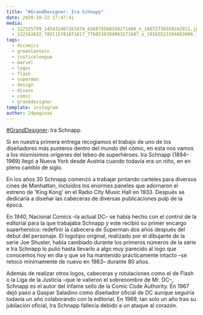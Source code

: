 ```yaml
---
title: "#GrandDesigner: Ira Schnapp"
date: 2020-10-22 17:47:41
media: 
  - 122325799_145432407263478_656878560358271400_n_18072738559242921.jpg
  - 122162632_789115781871617_7760536394963271607_n_18165513394063009.jpg
tags: 
  - dccomics
  - greenlantern
  - justiceleague
  - marvel
  - logos
  - flash
  - superman
  - design
  - diseno
  - comic
  - granddesigner
template: instagram
author: 24paginas
---
```


[#GrandDesigner](/tags/granddesigner): Ira Schnapp.


Si en nuestra primera entrega recogíamos el trabajo de uno de los diseñadores más punteros dentro del mundo del cómic, en esta nos vamos a los mismísimos orígenes del tebeo de superhéroes. Ira Schnapp (1894–1969) llegó a Nueva York desde Austria cuando todavía era un niño, en en pleno cambio de siglo.


En los años 30 Schnapp comenzó a trabajar pintando carteles para diversos cines de Manhattan, incluidos los enormes paneles que adornaron el estreno de 'King Kong' en el Radio City Music Hall en 1933. Después se dedicaría a diseñar las cabeceras de diversas publicaciones pulp de la época.


En 1940, Nacional Comics –la actual DC– se había hecho con el control de la editorial para la que trabajaba Schnapp y este recibió su primer encargo superheroico: redefinir la cabecera de Superman dos años después del debut del personaje. El logotipo original, realizado por el dibujante de la serie Joe Shuster, había cambiado durante los primeros números de la serie e Ira Schnapp lo pulió hasta llevarlo a algo muy parecido al logo que conocemos hoy en día y que se ha mantenido prácticamente intacto –se retocó mínimamente de nuevo en 1983– durante 80 años.


Además de realizar otros logos, cabeceras y rotulaciones como el de Flash o la Liga de la Justicia –que le valieron el sobrenombre de Mr. DC–, Schnapp es el autor del infame sello de la Comic Code Authority. En 1967 dejó paso a Gaspar Saladino como diseñador oficial de DC aunque seguiría todavía un año colaborando con la editorial. En 1969, tan solo un año tras su jubilación oficial, Ira Schnapp fallecía debido a un ataque al corazón.







